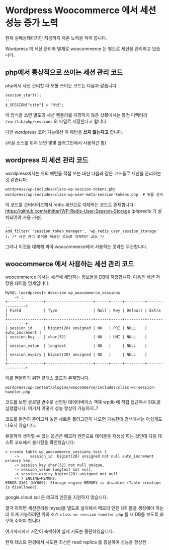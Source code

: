 # Wordpress Woocommerce 에서 세션 성능 증가 노력

현재 실패상태이지만 지금까지 해온 노력을 적어 봅니다.

Wordpress 의 세션 관리와 별개로 woocommerce 는 별도로 세션을 관리하고 있습니다.

## php에서 통상적으로 쓰이는 세션 관리 코드

php에서 세션 관리할 때 보통 쓰이는 코드는 다음과 같습니다:
```
session_start();
...
$_SESSION["city"] = "부산";
```

이 방식을 쓰면 별도의 세션 핸들러를 지정하지 않은 상황에서는 특정 디렉터리 ```/var/lib/php/sessions``` 의 파일로 저장한다고 합니다.

다만 wordpress 코어 기능에선 이 패턴을 **쓰지 않는다고** 합니다. 

(사실 소스를 뒤져 보면 몇몇 플러그인에서 사용하긴 함)

## wordpress 의 세션 관리 코드

wordpress에서는 위의 패턴을 직접 쓰는 대신 다음과 같은 코드들로 세션을 관리하는 것 같습니다.

```
wordpress/wp-includes/class-wp-session-tokens.php
wordpress/wp-includes/class-wp-user-meta-session-tokens.php  # 위를 상속
```
이 코드를 오버라이드해서 redis 세션으로 대체하는 코드도 존재합니다:
https://github.com/ethitter/WP-Redis-User-Session-Storage (phpredis 가 설치되어야 사용 가능)
```
...
add_filter( 'session_token_manager', 'wp_redis_user_session_storage' ); /* 세션 관리 로직을 제공한 것으로 대체하는 코드 */
```
그러나 이것을 대체해 봐야 woocommerce에서 사용하는 것과는 무관합니다.

## woocommerce 에서 사용하는 세션 관리 코드

woocommerce 에서는 세션에 해당하는 정보들을 DB에 저장합니다. 다음은 세션 저장용 테이블 명세입니다.
```
MySQL [wordpress]> describe wp_woocommerce_sessions
    -> ;
+----------------+---------------------+------+-----+---------+----------------+
| Field          | Type                | Null | Key | Default | Extra          |
+----------------+---------------------+------+-----+---------+----------------+
| session_id     | bigint(20) unsigned | NO   | PRI | NULL    | auto_increment |
| session_key    | char(32)            | NO   | UNI | NULL    |                |
| session_value  | longtext            | NO   |     | NULL    |                |
| session_expiry | bigint(20) unsigned | NO   |     | NULL    |                |
+----------------+---------------------+------+-----+---------+----------------+
```

이를 핸들하기 위한 클래스 코드가 존재합니다.
```
wordpress/wp-content/plugins/woocommerce/includes/class-wc-session-handler.php
```
코드를 보면 글로벌 변수로 선언된 데이터베이스 객체 wpdb 에 직접 접근해서 SQL을 실행합니다.
여기서 어떻게 성능 향상이 가능하지..?

코드를 완전히 뜯어고쳐 놓은 새로운 플러그인이 나오면 가능한데 검색에서는 아쉽게도 나오지 않습니다.

유일하게 생각할 수 있는 옵션은 메모리 엔진으로 테이블을 재생성 하는 것인데 다음 테스트 코드에서 불가함을 확인했습니다:
```
> create table wp_woocommerce_sessions_test (
    ->     session_id  bigint(20) unsigned not null auto_increment primary key,
    -> session_key char(32) not null unique,
    -> session_value longtext not null,
    -> session_expiry bigint(20) unsigned not null
    -> ) ENGINE=MEMORY;
ERROR 3161 (HY000): Storage engine MEMORY is disabled (Table creation is disallowed).
```
google cloud sql 은 메모리 엔진을 지원하지 않습니다.

결국 하려면 세션관리용 mysql을 별도로 설치해서 메모리 엔진 테이블을 생성해야 하는데
이게 가능하려면 위의 소스 ```class-wc-session-handler.php``` 를 새 DB를 보도록 바꾸어 주어야 합니다. 

여기까지에서 시간이 촉박하여 실제 시도는 중단하였습니다.

현재 테스트 환경에서 시도한 최선은 read replica 를 증설하여 성능을 향상한 .

